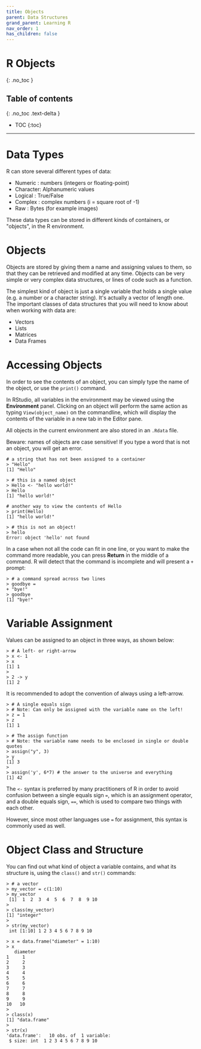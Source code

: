 ```yaml
---
title: Objects
parent: Data Structures
grand_parent: Learning R
nav_order: 1
has_children: false
---
```


# R Objects
{: .no_toc }


## Table of contents
{: .no_toc .text-delta }

- TOC
{:toc}

---

# Data Types

R can store several different types of data:

+ Numeric : numbers (integers or floating-point)
+ Character: Alphanumeric values
+ Logical : True/False
+ Complex : complex numbers (i = square root of -1)
+ Raw : Bytes (for example images)

These data types can be stored in different kinds of containers, or "objects", in the R environment.

# Objects

Objects are stored by giving them a name and assigning values to them, so that they can be retrieved and modified at any time. Objects can be very simple or very complex data structures, or lines of code such as a function.

The simplest kind of object is just a single variable that holds a single value (e.g. a number or a character string). It's actually a vector of length one. The important classes of data structures that you will need to know about when working with data are:

+ Vectors
+ Lists
+ Matrices
+ Data Frames


# Accessing Objects

In order to see the contents of an object, you can simply type the name of the object, or use the `print()` command.

In RStudio, all variables in the environment may be viewed using the **Environment** panel. Clicking on an object will perform the same action as typing `View(object_name)` on the commandline, which will display the contents of the variable in a new tab in the Editor pane.

All objects in the current environment are also stored in an `.Rdata` file.

Beware: names of objects are case sensitive! If you type a word that is not an object, you will get an error.

```
# a string that has not been assigned to a container
> "Hello"
[1] "Hello"
```
```
> # this is a named object
> Hello <- "hello world!"
> Hello
[1] "hello world!"
```
```
# another way to view the contents of Hello
> print(Hello)
[1] "hello world!"
```
```
> # this is not an object!
> hello
Error: object 'hello' not found
```

In a case when not all the code can fit in one line, or you want to make the command more readable, you can press **Return** in the middle of a command. R will detect that the command is incomplete and will present a `+` prompt:

```
> # a command spread across two lines
> goodbye =
+ "bye!"
> goodbye
[1] "bye!"
```


# Variable Assignment

Values can be assigned to an object in three ways, as shown below:

```
> # A left- or right-arrow
> x <- 1
> x
[1] 1
>
> 2 -> y
[1] 2
```

It is recommended to adopt the convention of always using a left-arrow.

```
> # A single equals sign
> # Note: Can only be assigned with the variable name on the left!
> z = 1
> z
[1] 1
```

```
> # The assign function
> # Note: the variable name needs to be enclosed in single or double quotes
> assign("y", 3)
> y
[1] 3
>
> assign('y', 6*7) # the answer to the universe and everything
[1] 42
```

The `<-` syntax is preferred by many practitioners of R in order to avoid confusion between
a single equals sign `=`, which is an assignment operator, and a double equals sign, `==`,
which is used to compare two things with each other.

However, since most other languages use `=` for assignment, this syntax is commonly used as well.


# Object Class and Structure

You can find out what kind of object a variable contains, and what its structure is, using the `class()` and `str()` commands:

```
> # a vector
> my_vector = c(1:10)
> my_vector
 [1]  1  2  3  4  5  6  7  8  9 10
>
> class(my_vector)
[1] "integer"
>
> str(my_vector)
 int [1:10] 1 2 3 4 5 6 7 8 9 10
```

```
> x = data.frame("diameter" = 1:10)
> x
   diameter
1     1
2     2
3     3
4     4
5     5
6     6
7     7
8     8
9     9
10   10
>
> class(x)
[1] "data.frame"
>
> str(x)
'data.frame':	10 obs. of  1 variable:
 $ size: int  1 2 3 4 5 6 7 8 9 10
 ```
